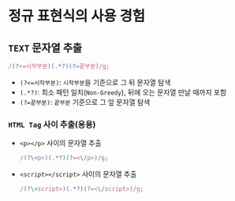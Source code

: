 # 정규 표현식의 사용 경험

## `TEXT` 문자열 추출

```js
/(?<=시작부분)(.*?)(?=끝부분)/g;
```

- `(?<=시작부분)`: `시작부분`을 기준으로 그 뒤 문자열 탐색
- `(.*?)`: 최소 패턴 일치(`Non-Greedy`), 뒤에 오는 문자열 만날 때까지 포함
- `(?=끝부분)`: `끝부분` 기준으로 그 앞 문자열 탐색

### `HTML Tag` 사이 추출(응용)

- `<p></p>` 사이의 문자열 추출
  ```js
  /(?\<p>)(.*?)(?=<\/p>)/g;
  ```
- `<script></script>` 사이의 문자열 추출
  ```js
  /(?\<script>)(.*?)(?=<\/script>)/g;
  ```
